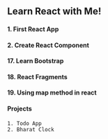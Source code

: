 ## Learn React with Me!

#### 1. First React App

#### 2. Create React Component

#### 17. Learn Bootstrap

#### 18. React Fragments

#### 19. Using map method in react

#### Projects

    1. Todo App
    2. Bharat Clock
